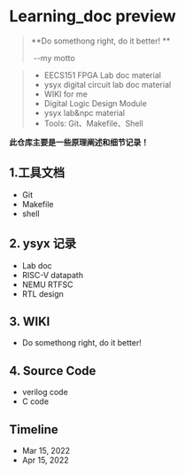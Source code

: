 # Learning_doc preview

> **Do somethong right, do it better! **
>
> ​							--my motto

> - EECS151 FPGA Lab doc material
> - ysyx digital circuit lab doc material
> - WIKI for me
> - Digital Logic Design Module
> - ysyx lab&npc material
> - Tools: Git、Makefile、Shell 

**此仓库主要是一些原理阐述和细节记录！**



## 1.工具文档

- Git
- Makefile
- shell



## 2. ysyx 记录

- Lab doc 
- RISC-V datapath
- NEMU RTFSC
- RTL design



## 3. WIKI

- Do somethong right, do it better!

## 4. Source Code

- verilog code
- C code



## Timeline

- Mar 15, 2022
- Apr 15, 2022





